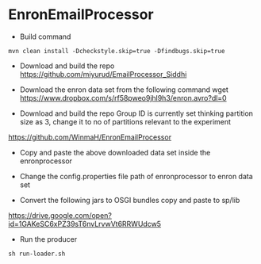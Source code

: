 # EnronEmailProcessor

- Build command
```
mvn clean install -Dcheckstyle.skip=true -Dfindbugs.skip=true
```
- Download and build the repo
https://github.com/miyurud/EmailProcessor_Siddhi

- Download the enron data set from the following command
wget https://www.dropbox.com/s/rf58pweo9jhl9h3/enron.avro?dl=0

- Download and build the repo
Group ID is currently set thinking partition size as 3, change it to no of partitions relevant to the experiment

https://github.com/WinmaH/EnronEmailProcessor

- Copy and paste the above downloaded data set inside the enronprocessor

- Change the config.properties file path of enronprocessor to enron data set

- Convert the following jars to OSGI bundles copy and paste to sp/lib

https://drive.google.com/open?id=1GAKeSC6xPZ39sT6nvLrvwVt6RRWUdcw5

- Run the producer 
```
sh run-loader.sh
```
